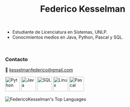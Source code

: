 <h1 align="center">Federico Kesselman</h1>

<br />

- Estudiante de Licenciatura en Sistemas, UNLP.
- Conocimientos medios en Java, Python, Pascal y SQL.

<br />

<h3 align="left">Contacto</h3>
<p align="left">
    📧 <a href="mailto:kesselmanfederico@gmail.com">kesselmanfederico@gmail.com</a>
</p>

<div align="left">
    <!-- Íconos de lenguajes -->
    <div>
        <img src="https://skillicons.dev/icons?i=python" alt="Python" width="48" height="48">
        <img src="https://skillicons.dev/icons?i=java" alt="Java" width="48" height="48">
        <img src="https://skillicons.dev/icons?i=mysql" alt="SQL" width="48" height="48">
        <img src="https://skillicons.dev/icons?i=linux" alt="Linux" width="48" height="48">
        <img src="https://cdn-icons-png.flaticon.com/512/2306/2306173.png" alt="Pascal" width="48" height="48">
    </div>

</div>

![FedericoKesselman's Top Languages](https://github-readme-stats.vercel.app/api/top-langs/?username=FedericoKesselman&theme=dark&show_icons=true&hide_border=true&layout=compact)